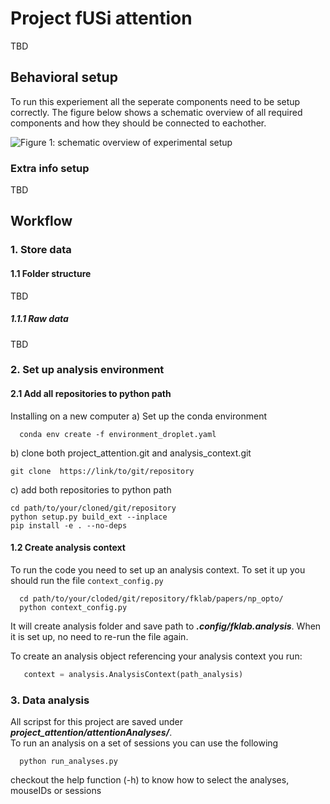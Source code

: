 # Project fUSi attention
TBD
## Behavioral setup
To run this experiement all the seperate components need to be setup correctly. The figure below shows a schematic overview of all required components and how they should be connected to eachother.

![Figure 1: schematic overview of experimental setup]()

### Extra info setup

TBD

## Workflow
### 1. Store data
#### 1.1 Folder structure
TBD

##### 1.1.1 Raw data

TBD

### 2. Set up analysis environment
#### 2.1 Add all repositories to python path
Installing on a new computer
a) Set up the conda environment

      conda env create -f environment_droplet.yaml

b) clone both project_attention.git and analysis_context.git 

    git clone  https://link/to/git/repository

c) add both repositories to python path
    
    cd path/to/your/cloned/git/repository
    python setup.py build_ext --inplace
    pip install -e . --no-deps
    
#### 1.2 Create analysis context
To run the code you need to set up an analysis context. To set it up you should run the file `context_config.py`     

      cd path/to/your/cloded/git/repository/fklab/papers/np_opto/  
      python context_config.py  
   
It will create analysis folder and save path to ***.config/fklab.analysis***. When it is set up, no need to re-run the file again.

To create an analysis object referencing your analysis context you run:

```python   
   context = analysis.AnalysisContext(path_analysis)
```

### 3. Data analysis
All scripst for this project are saved under ***project_attention/attentionAnalyses/***.  
To run an analysis on a set of sessions you can use the following 

      python run_analyses.py 

checkout the help function (-h) to know how to select the analyses, mouseIDs or sessions 
